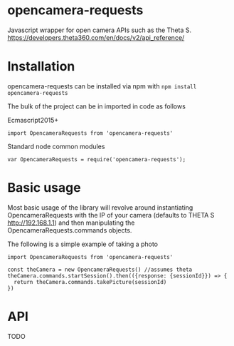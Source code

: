 # opencamera-requests
Javascript wrapper for open camera APIs such as the Theta S. https://developers.theta360.com/en/docs/v2/api_reference/

# Installation
opencamera-requests can be installed via npm with
`npm install opencamera-requests`

The bulk of the project can be in imported in code as follows

Ecmascript2015+

`import OpencameraRequests from 'opencamera-requests'`

Standard node common modules

`var OpencameraRequests = require('opencamera-requests');`

# Basic usage
Most basic usage of the library will revolve around instantiating OpencameraRequests with the IP of your camera (defaults to THETA S 
http://192.168.1.1) and then manipulating the OpencameraRequests.commands objects. 

The following is a simple example of taking a photo

```
import OpencameraRequests from 'opencamera-requests'

const theCamera = new OpencameraRequests() //assumes theta
theCamera.commands.startSession().then(({response: {sessionId}}) => {
  return theCamera.commands.takePicture(sessionId)
})
```

# API

TODO

